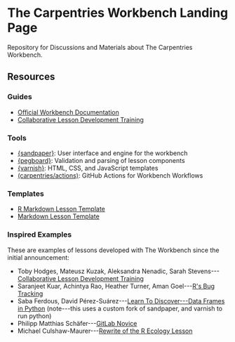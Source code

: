 # The Carpentries Workbench Landing Page

Repository for Discussions and Materials about The Carpentries Workbench.

## Resources

### Guides

 - [Official Workbench Documentation](https://carpentries.github.io/sandpaper-docs)
 - [Collaborative Lesson Development Training](https://carpentries.github.io/lesson-development-training/)

### Tools

 - [{sandpaper}](https://carpentries.github.io/sandpaper/): User interface and engine for the workbench
 - [{pegboard}](https://carpentries.github.io/pegboard/): Validation and parsing of lesson components
 - [{varnish}](https://carpentries.github.io/varnish/): HTML, CSS, and JavaScript templates
 - [(carpentries/actions)](https://github.com/carpentries/actions#readme): GitHub Actions for Workbench Workflows

### Templates

 - [R Markdown Lesson Template](https://github.com/carpentries/workbench-template-rmd)
 - [Markdown Lesson Template](https://github.com/carpentries/workbench-template-md)


### Inspired Examples

These are examples of lessons developed with The Workbench since the initial announcement: 

- Toby Hodges, Mateusz Kuzak, Aleksandra Nenadic, Sarah Stevens---[Collaborative Lesson Development Training](https://carpentries.github.io/lesson-development-training/)
- Saranjeet Kuar, Achintya Rao, Heather Turner, Aman Goel---[R's Bug Tracking](https://contributor.r-project.org/r-bug-tracking-lesson/)
- Saba Ferdous, David Pérez-Suárez---[Learn To Discover---Data Frames in Python](https://learntodiscover.github.io/lesson2_sandpaper/) (note---this uses a custom fork of sandpaper, and varnish to run python)
- Philipp Matthias Schäfer---[GitLab Novice](https://zedif.github.io/gitlab-novice/)
- Michael Culshaw-Maurer---[Rewrite of the R Ecology Lesson](https://www.michaelc-m.com/Rewrite-R-ecology-lesson/)
